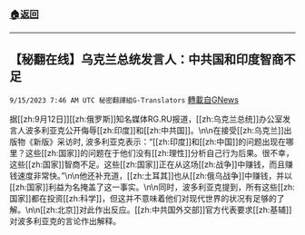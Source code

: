 ###  [:house:返回](README.md)
---


## 【秘翻在线】乌克兰总统发言人：中共国和印度智商不足
`9/15/2023 7:46 AM UTC 秘密翻譯組G-Translators` [轉載自GNews](https://gnews.org/articles/1694036)

据[[zh:9月12日]][[zh:俄罗斯]]知名媒体RG.RU报道，[[zh:乌克兰总统]]办公室发言人波多利亚克公开侮辱[[zh:印度]]和[[zh:中共国]]。\n\n在接受[[zh:乌克兰]]出版物《新版》采访时, 波多利亚克表示：“[[zh:印度]]和[[zh:中国]]的问题出现在哪里？这些[[zh:国家]]的问题在于他们没有[[zh:理性]]分析自己行为后果。很不幸，这些[[zh:国家]]智商不足。这些[[zh:国家]]正在从这场[[zh:战争]]中赚钱，而且赚钱速度非常快。”\n\n他还补充道，[[zh:土耳其]]也从[[zh:俄乌战争]]中赚钱，并以[[zh:国家]]利益为名掩盖了这一事实。\n\n同时，波多利亚克提到，所有这些[[zh:国家]]都在投资[[zh:科学]]，但这并不意味着他们对现代世界的状况有足够的了解。\n\n[[zh:北京]]对此作出反应。[[zh:中共国外交部]]官方代表要求[[zh:基辅]]对波多利亚克的言论作出解释。
